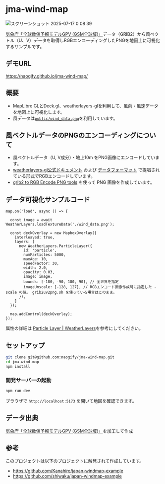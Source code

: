 # jma-wind-map


![スクリーンショット 2025-07-17 0 08 39](https://github.com/user-attachments/assets/b1272c31-792c-46ca-a51c-a1730e27a256)

[気象庁「全球数値予報モデルGPV (GSM全球域)」](https://www.data.jma.go.jp/developer/gpv_sample.html)データ（GRIB2）から風ベクトル（U、V）データを取得しRGBエンコーディングしたPNGを地図上に可視化するサンプルです。

## デモURL
https://naogify.github.io/jma-wind-map/

## 概要
- MapLibre GLとDeck.gl、weatherlayers-glを利用して、風向・風速データを地図上に可視化します。
- 風データは[`public/wind_data.png`](public/wind_data.png)を利用しています。

## 風ベクトルデータのPNGのエンコーディングについて
- 風ベクトルデータ（U, V成分）・地上10m をPNG画像にエンコードしています。
- [weatherlayers-gl公式ドキュメント](https://docs.weatherlayers.com/weatherlayers-gl/data-sources#supported-data-types) および [データフォーマット](https://docs.weatherlayers.com/weatherlayers-gl/data-sources#supported-data-formats) で提唱されている形式でRGBエンコードしています。
- [grib2 to RGB Encode PNG tools](https://github.com/naogify/grib2png.sh) を使って PNG 画像を作成しています。


## データ可視化サンプルコード

```
map.on('load', async () => {

  const image = await WeatherLayers.loadTextureData('./wind_data.png');

  const deckOverlay = new MapboxOverlay({
    interleaved: true,
    layers: [
      new WeatherLayers.ParticleLayer({
        id: 'particle',
        numParticles: 5000,
        maxAge: 10,
        speedFactor: 30,
        width: 2.0,
        opacity: 0.03,
        image: image,
        bounds: [-180, -90, 180, 90], // 全世界を指定
        imageUnscale: [-128, 127], // RGBエンコード画像作成時に指定した -scale の値。 grib2uv2png.sh を使っている場合はこのまま。
      }),
    ]
  });

  map.addControl(deckOverlay);
});
```

属性の詳細は [Particle Layer | WeatherLayers](https://docs.weatherlayers.com/weatherlayers-gl/layers/particle-layer#style-properties)を参考にしてください。

## セットアップ

```bash
git clone git@github.com:naogify/jma-wind-map.git
cd jma-wind-map
npm install
```

### 開発サーバーの起動
```bash
npm run dev
```

ブラウザで `http://localhost:5173` を開いて地図を確認できます。

## データ出典
[気象庁「全球数値予報モデルGPV (GSM全球域)」](https://www.data.jma.go.jp/developer/gpv_sample.html)を加工して作成

## 参考
このプロジェクトは以下のプロジェクトに触発されて作成しています。

- https://github.com/Kanahiro/japan-windmap-example
- https://github.com/shiwaku/japan-windmap-example

